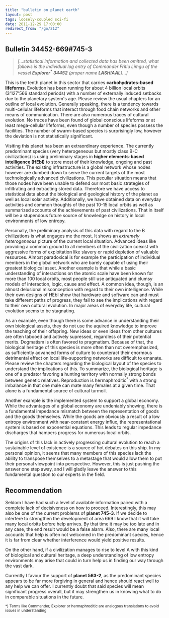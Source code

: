 ```yaml
---
title: "bulletin on planet earth"
layout: post
tags: loosely-coupled sci-fi
date: 2011-12-29 17:00:00
redirect_from: "/go/212"
---
```


## Bulletin 34452-669#745-3

> _[...statistical information and collected data has been omitted, what follows is the individual log entry of Commander Fritiu Limgu of the vessel __Explorer<sup>*</sup> 34452__ (proper name __LASHIAAL__)...]_

This is the tenth planet in this sector that carries __carbohydrates-based lifeforms__. Evolution has been running for about 4 billion local orbits (3'127'566 standard periods) with a number of externally induced setbacks due to the planetary system's age. Please review the usual chapters for an outline of local evolution. Generally speaking, there is a tendency towards multi-cellular lifeforms that interact through food chain networks and other means of communication. There are also numerous traces of cultural evolution. No traces have been found of global conscious lifeforms or at least mega-cellular lifeforms, even though a number of species possess the facilities. The number of swarm-based species is surprisingly low, however the deviation is not statistically significant.

Visiting this planet has been an extraordinary experience. The currently predominant species (very heterogeneous but mostly class B-C civilizations) is using preliminary stages in __higher elements-based intelligence (HEbI)__ to store most of their knowledge, ongoing and past activities. The existing infrastructure is a global network whose nodes however are dumbed down to serve the current targets of the most technologically advanced civilizations. This peculiar situation means that those nodes have been unable to defend our most basic strategies of infiltrating and extracting stored data. Therefore we have access to statistical data about the biological and geological history of the planet as well as local solar activity. Additionally, we have obtained data on everyday activities and common thoughts of the past 10-15 local orbits as well as summarized accounts of the achievements of past civilizations. That in itself will be a stupendous future source of knowledge on history in local environments of low entropy.

Personally, the preliminary analysis of this data with regard to the B civilizations is what engages me the most. It shows an _extremely heterogeneous_ picture of the current local situation. Advanced ideas like providing a common ground to all members of the civilization coexist with aggressive forms of exploitation like slavery or rapid depletion of valuable resources. Almost paradoxical is for example the participation of individual members in the global network who are barely capable of using their greatest biological asset. Another example is that while a basic understanding of interactions on the atomic scale have been known for more than 100 local orbits, most people still use antiquated and clumsy models of interaction, logic, cause and effect. A common idea, though, is an almost delusional misconception with regard to their own intelligence. While their own designs of HEbI show that hardware and software can and must take different paths of progress, they fail to see the implications with regard to their own cultural evolution. In major areas of everyday life, cultural evolution seems to be stagnating.

As an example, even though there is some advance in understanding their own biological assets, they do not use the aquired knowledge to improve the teaching of their offspring. New ideas or even ideas from other cultures are often tabooed and actively supressed, regardless of their potential merits. Dogmatism is often favored to pragmatism. Because of that, the biological heritage of this species is more often than not overemphasized, as sufficiently advanced forms of culture to counteract their enormous detrimental effect on local life-supporting networks are difficult to emanate. Please review the chapters regarding the biological layout of the species to understand the implications of this. To summarize, the biological heritage is one of a predator favoring a hunting territory with normally strong bonds between genetic relatives. Reproduction is hermaphroditic<sup>*</sup> with a strong imbalance in that one male can mate many females at a given time. That alone is a fundamental source of cultural turmoil.

Another example is the implemented system to support a global economy. While the advantages of a global economy are undeniably showing, there is a fundamental impedance mismatch between the representation of goods and the goods themselves. While the goods are obviously a result of a low entropy environment with near-constant energy influx, the representational system is based on exponential equations. This leads to regular impedance discharges that hampers progress for numerous local orbits.

The origins of this lack in actively progressing cultural evolution to reach a sustainable level of existence is a source of hot debates on this ship. In my personal opinion, it seems that many members of this species lack the ability to transpose themselves to a metastage that would allow them to put their personal viewpoint into perspective. However, this is just pushing the answer one step away, and I will gladly leave the answer to this fundamental question to our experts in the field.

## Recommendation

Seldom I have had such a level of available information paired with a complete lack of decisiveness on how to proceed. Interestingly, this may also be one of the current problems of __planet 745-3__. If we decide to interfere to strengthen the development of area 669 I know that it will take many local orbits before help arrives. By that time it may be too late and in any case, the end result would be a false alarm. Also, there are many local accounts that help is often not welcomed in the predominant species, hence it is far from clear whether interference would yield positive results.

On the other hand, if a civilization manages to rise to level A with this kind of biological and cultural heritage, a deep understanding of low entropy environments may arise that could in turn help us in finding our way through the vast dark.

Currently I favour the support of __planet 563-2__, as the predominant species appears to be far more forgiving in general and hence should react well to any help we can offer. I currently doubt that said species will mean significant progress overall, but it may strengthen us in knowing what to do in comparable situations in the future.

<sup>*) Terms like Commander, Explorer or hermaphroditic are analogous translations to avoid issues in understanding
</sup>
